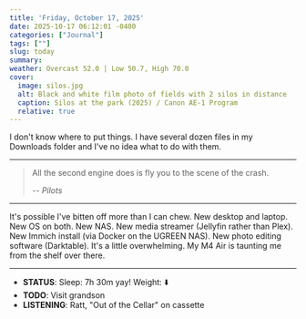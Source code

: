 ```yaml
---
title: 'Friday, October 17, 2025'
date: 2025-10-17 06:12:01 -0400
categories: ["Journal"]
tags: [""]
slug: today
summary: 
weather: Overcast 52.0 | Low 50.7, High 70.0
cover: 
  image: silos.jpg
  alt: Black and white film photo of fields with 2 silos in distance
  caption: Silos at the park (2025) / Canon AE-1 Program
  relative: true
---
```


I don't know where to put things. I have several dozen files in my Downloads folder and I've no idea what to do with them.

----

> All the second engine does is fly you to the scene of the crash.
> 
> <cite>-- Pilots</cite>

----

It's possible I've bitten off more than I can chew. New desktop and laptop. New OS on both. New NAS. New media streamer (Jellyfin rather than Plex). New Immich install (via Docker on the UGREEN NAS). New photo editing software (Darktable). It's a little overwhelming. My M4 Air is taunting me from the shelf over there.

----
- **STATUS**: Sleep: 7h 30m yay! Weight: ⬇️
- **TODO**: Visit grandson
- **LISTENING**: Ratt, "Out of the Cellar" on cassette

